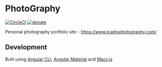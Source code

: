 # PhotoGraphy
[![CircleCI](https://circleci.com/gh/Jac21/PhotoGraphy/tree/master.svg?style=shield)](https://circleci.com/gh/Jac21/PhotoGraphy/tree/master) [![donate](https://img.shields.io/badge/%24-Buy%20me%20a%20coffee-ff69b4.svg)](https://www.buymeacoffee.com/jac21)

Personal photography portfolio site - https://www.jcantuphotography.com/

## Development

Built using [Angular CLI](https://cli.angular.io/), [Angular Material](https://material.angular.io/) and [Macy.js](http://macyjs.com/)
